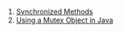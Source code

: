  1. [Synchronized Methods](https://docs.oracle.com/javase/tutorial/essential/concurrency/syncmeth.html)
 2. [Using a Mutex Object in Java](https://www.baeldung.com/java-mutex)
